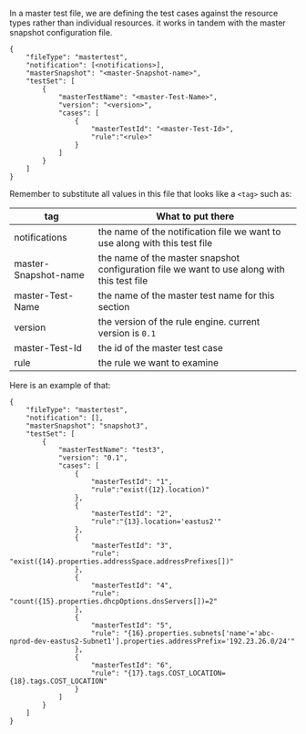 In a master test file, we are defining the test cases against the resource types rather than individual resources. it works in tandem with the master snapshot configuration file.

```
{
    "fileType": "mastertest",
    "notification": [<notifications>],
    "masterSnapshot": "<master-Snapshot-name>",
    "testSet": [
        {
            "masterTestName": "<master-Test-Name>",
            "version": "<version>",
            "cases": [
                {
                    "masterTestId": "<master-Test-Id>",
                    "rule":"<rule>"
                }
            ]
        }
    ]
}
```

Remember to substitute all values in this file that looks like a `<tag>` such as:

| tag | What to put there |
|-----|-------------------|
| notifications | the name of the notification file we want to use along with this test file |
| master-Snapshot-name | the name of the master snapshot configuration file we want to use along with this test file |
| master-Test-Name | the name of the master test name for this section |
| version | the version of the rule engine. current version is `0.1` |
| master-Test-Id | the id of the master test case |
| rule | the rule we want to examine |

Here is an example of that:
```
{
    "fileType": "mastertest",
    "notification": [],
    "masterSnapshot": "snapshot3",
    "testSet": [
        {
            "masterTestName": "test3",
            "version": "0.1",
            "cases": [
                {
                    "masterTestId": "1",
                    "rule":"exist({12}.location)"
                },
                {
                    "masterTestId": "2",
                    "rule":"{13}.location='eastus2'"
                },
                {
                    "masterTestId": "3",
                    "rule": "exist({14}.properties.addressSpace.addressPrefixes[])"
                },
                {
                    "masterTestId": "4",
                    "rule": "count({15}.properties.dhcpOptions.dnsServers[])=2"
                },
                {
                    "masterTestId": "5",
                    "rule": "{16}.properties.subnets['name'='abc-nprod-dev-eastus2-Subnet1'].properties.addressPrefix='192.23.26.0/24'"
                },
                {
                    "masterTestId": "6",
                    "rule": "{17}.tags.COST_LOCATION={18}.tags.COST_LOCATION"
                }
            ]
        }
    ]
}
```
